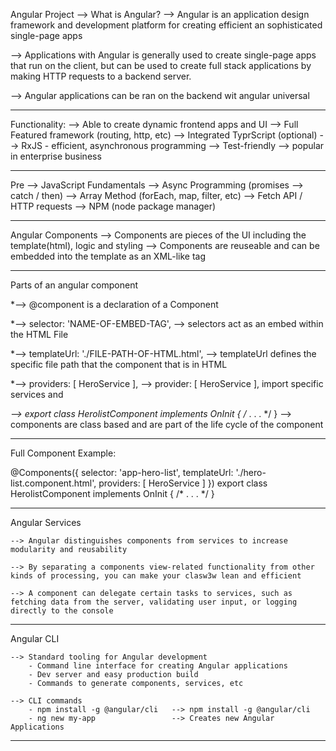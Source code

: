 Angular Project
--> What is Angular?
  --> Angular is an application design framework and development platform for creating efficient an sophisticated single-page apps

  --> Applications with Angular is generally used to create single-page apps that run on the client, but can be used to create full stack applications by making HTTP requests to a backend server.

  --> Angular applications can be ran on the backend wit angular universal
_____________________________________________________________________________

Functionality:
  --> Able to create dynamic frontend apps and UI
  --> Full Featured framework (routing, http, etc)
  --> Integrated TyprScript (optional)
  --> RxJS - efficient, asynchronous programming
  --> Test-friendly
  --> popular in enterprise business

_____________________________________________________________________________

Pre
  --> JavaScript Fundamentals
  --> Async Programming (promises --> catch / then)
  --> Array Method (forEach, map, filter, etc)
  --> Fetch API / HTTP requests
  --> NPM (node package manager)

_____________________________________________________________________________

Angular Components
   --> Components are pieces of the UI including the template(html), logic and styling
   --> Components are reuseable and can be embedded into the template as an XML-like tag

_____________________________________________________________________________

Parts of an angular component

  *--> @component is a declaration of a Component

  *--> selector: 'NAME-OF-EMBED-TAG',
        --> selectors act as an embed within the HTML File

  *--> templateUrl: './FILE-PATH-OF-HTML.html',
        --> templateUrl defines the specific file path that the component that is in HTML

  *--> providers: [ HeroService ],
      --> provider: [ HeroService ], import specific services and     

  *-->  export class HerolistComponent implements OnInit {
    /* .   .   . */
  }
      --> components are class based and are part of the life cycle of the component

_____________________________________________________________________________

 Full Component Example:

  @Components({
    selector: 'app-hero-list',
    templateUrl: './hero-list.component.html',
    providers: [ HeroService ]
    })
  export class HerolistComponent implements OnInit {
    /* .   .   . */
  }

_____________________________________________________________________________

Angular Services

    --> Angular distinguishes components from services to increase modularity and reusability

    --> By separating a components view-related functionality from other kinds of processing, you can make your clasw3w lean and efficient

    --> A component can delegate certain tasks to services, such as fetching data from the server, validating user input, or logging directly to the console

_____________________________________________________________________________

Angular CLI

    --> Standard tooling for Angular development
        - Command line interface for creating Angular applications
        - Dev server and easy production build
        - Commands to generate components, services, etc

    --> CLI commands
        - npm install -g @angular/cli   --> npm install -g @angular/cli
        - ng new my-app                 --> Creates new Angular Applications

_____________________________________________________________________________
